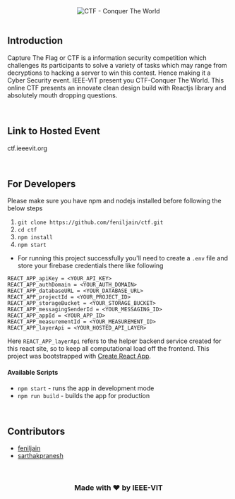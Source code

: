 <div align = "center">

  <image src="./src/assets/ctf-black.svg" alt="CTF - Conquer The World" />

</div>

<br/>

## Introduction
<p>
Capture The Flag or CTF is a information security competition which challenges its participants to solve a variety of tasks which may range from decryptions to hacking a server to win this contest. Hence making it a Cyber Security event. IEEE-VIT present you CTF-Conquer The World. This online CTF presents an innovate clean design build with Reactjs library and absolutely mouth dropping questions.
</p>

<br/>

## Link to Hosted Event
ctf.ieeevit.org

<br/>

## For Developers
Please make sure you have npm and nodejs installed before following the below steps
1. `git clone https://github.com/feniljain/ctf.git`
2. `cd ctf`
3. `npm install`
4. `npm start`
* For running this project successfully you'll need to create a `.env` file and store your firebase credentials there like following
```
REACT_APP_apiKey = <YOUR_API_KEY>
REACT_APP_authDomain = <YOUR_AUTH_DOMAIN>
REACT_APP_databaseURL = <YOUR_DATABASE_URL>
REACT_APP_projectId = <YOUR_PROJECT_ID>
REACT_APP_storageBucket = <YOUR_STORAGE_BUCKET>
REACT_APP_messagingSenderId = <YOUR_MESSAGING_ID>
REACT_APP_appId = <YOUR_APP_ID>
REACT_APP_measurementId = <YOUR_MEASUREMENT_ID>
REACT_APP_layerApi = <YOUR_HOSTED_API_LAYER>
```
Here `REACT_APP_layerApi` refers to the helper backend service created for this react site, so to keep all computational load off the frontend. 
This project was bootstrapped with [Create React App](https://github.com/facebook/create-react-app).

#### Available Scripts
* `npm start` - runs the app in development mode
* `npm run build` - builds the app for production 

<br/>

## Contributors
* [feniljain](https://github.com/feniljain)
* [sarthakpranesh](https://github.com/sarthakpranesh)

<br/>

<div align="center">

### Made with ❤ by IEEE-VIT

</div>
